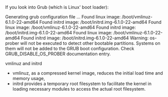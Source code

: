 If you look into Grub (which is Linux' boot loader):


Generating grub configuration file ...
Found linux image: /boot/vmlinuz-6.1.0-22-amd64
Found initrd image: /boot/initrd.img-6.1.0-22-amd64
Found linux image: /boot/vmlinuz-6.1.0-22-amd64
Found initrd image: /boot/initrd.img-6.1.0-22-amd64
Found linux image: /boot/vmlinuz-6.1.0-22-amd64
Found initrd image: /boot/initrd.img-6.1.0-22-amd64
Warning: os-prober will not be executed to detect other bootable partitions.
Systems on them will not be added to the GRUB boot configuration.
Check GRUB_DISABLE_OS_PROBER documentation entry.


vmlinuz and initrd
- vmlinuz, as a compressed kernel image, reduces the initial load time and memory usage, 
- initrd provides a temporary root filesystem to facilitate the kernel in loading necessary modules to access the actual root filesystem.